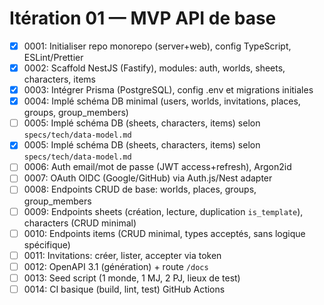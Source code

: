 # Itération 01 — MVP API de base

- [x] 0001: Initialiser repo monorepo (server+web), config TypeScript, ESLint/Prettier
- [x] 0002: Scaffold NestJS (Fastify), modules: auth, worlds, sheets, characters, items
- [x] 0003: Intégrer Prisma (PostgreSQL), config .env et migrations initiales
- [x] 0004: Implé schéma DB minimal (users, worlds, invitations, places, groups, group_members)
- [ ] 0005: Implé schéma DB (sheets, characters, items) selon `specs/tech/data-model.md`
 - [x] 0005: Implé schéma DB (sheets, characters, items) selon `specs/tech/data-model.md`
- [ ] 0006: Auth email/mot de passe (JWT access+refresh), Argon2id
- [ ] 0007: OAuth OIDC (Google/GitHub) via Auth.js/Nest adapter
- [ ] 0008: Endpoints CRUD de base: worlds, places, groups, group_members
- [ ] 0009: Endpoints sheets (création, lecture, duplication `is_template`), characters (CRUD minimal)
- [ ] 0010: Endpoints items (CRUD minimal, types acceptés, sans logique spécifique)
- [ ] 0011: Invitations: créer, lister, accepter via token
- [ ] 0012: OpenAPI 3.1 (génération) + route `/docs`
- [ ] 0013: Seed script (1 monde, 1 MJ, 2 PJ, lieux de test)
- [ ] 0014: CI basique (build, lint, test) GitHub Actions
